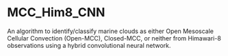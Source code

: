# MCC_Him8_CNN
An algorithm to identify/classify marine clouds as either Open Mesoscale Cellular Convection (Open-MCC), Closed-MCC, or neither from Himawari-8 observations using a hybrid convolutional neural network.
